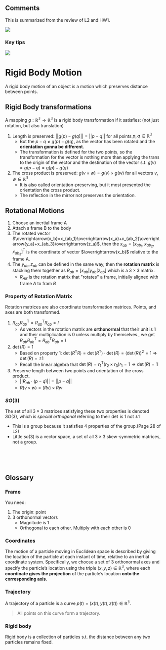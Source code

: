 ## Comments
This is summarized from the review of L2 and HW1.

![](./rot.jpg)

### Key tips
![](./Figures/tips.jpg)
   

# Rigid Body Motion
A rigid body motion of an object is a motion which preserves distance between points.

## Rigid Body transformations
A mapping $g:\mathbb{R^3} \rightarrow \mathbb{R^3}$ is a rigid body transformation if it satisfies: (not just rotation, but also translation)
1. Length is preserved: $\left |\left|  g(p)-g(q)  \right|\right| = \left |\left|  p-q  \right|\right|$ for all points $p, q \in \mathbb{R^3}$
    - But the $p-q\not= g(p)-g(q)$, as the vector has been rotated and the **orientation gonna be different**.
    - The transformation is defined for the two points, so the transformation for the vector is nothing more than applying the trans to the origin of the vector and the destination of the vector s.t. $g(v)=g(p-q)=g(p)-g(q)$
2. The cross product is preserved: $g(v\times{w})=g(v)\times{g(w)}$ for all vectors $v,w \in \mathbb{R^3}$
    - It is also called orientation-preserving, but it most presented the orientation the cross product.
    - The reflection in the mirror not preserves the orientation.

## Rotational Motions
1. Choose an inertial frame A
2. Attach a frame B to the body
3. The rotated vector $\overrightarrow{x_b}=x_{ab_1}\overrightarrow{x_a}+x_{ab_2}\overrightarrow{y_a}+x_{ab_3}\overrightarrow{z_a}$, then the $x_{ab}=[x_{ab_1}, x_{ab_2}, x_{ab_3}]^\mathsf{T}$ is the coordinate of vector $\overrightarrow{x_b}$ relative to the frame A.
4. The $y_{ab}, z_{ab}$ can be defined in the same way, then the **rotation matrix** is stacking them together as $R_{ab}=[x_{ab}|y_{ab}|z_{ab}]$ which is a $3\times{3}$ matrix.
    - $R_{AB}$ is the rotation matrix that "rotates" a frame, initially aligned with frame ${A}$ to fram ${B}$

### Property of Rotation Matrix
Rotation matrices are also coordinate transformation matrices. Points, and axes are both transformed.
1. $R_{ab}R^{\mathsf{T}}_{ab}=R^{\mathsf{T}}_{ab}R_{ab}=I$
      - As vectors in the rotation matrix are **orthonormal** that their unit is 1 and their multiplication is 0 unless multiply by themselves , we get $R_{ab}R^{\mathsf{T}}_{ab}=R^{\mathsf{T}}_{ab}R_{ab}=I$
2. $\det(R)=1$
    - Based on property 1:  $\det(R^{\mathsf{T}}R)=\det(R^{\mathsf{T}})\cdot \det(R)=(\det(R))^2=1 \Rightarrow \det(R)=\pm 1$
    - Recall the linear algebra that $\det(R)=r^{\mathsf{T}}_1(r_2\times r_3)r_1=1 \Rightarrow \det(R) = 1$
3. Preserve length between two points and orientation of the cross product.
    - $\left | \left |  R_{ab}\cdot (p-q) \right | \right | = \left | \left | p-q \right | \right |$
    - $R(v\times w)=(Rv)\times Rw$

### $SO(3)$
The set of all $3\times 3$ matrices satisfying these two properties is denoted $SO(3)$, which is *special orthogonal* referring to their $\det$ is 1 not $\pm 1$
- This is a group because it satisfies 4 properties of the group.(Page 28 of L2)
- Little $so(3)$ is a vector space, a set of all $3\times 3$ skew-symmetric matrices, not a group.

<br>
<br>
<br>

## Glossary
### Frame
You need:
1. The origin: point
2. 3 orthonormal vectors
    - Magnitude is 1
    - Orthogonal to each other. Multiply with each other is 0

### Coordinates
The motion of a particle moving in Euclidean space is described by giving the location of the particle at each instant of time, relative to an inertial coordinate system. Specifically, we choose a set of 3 orthonormal axes and specify the particle’s location using the triple $(x,y,z)\in \mathbb{R^3}$, where each **coordinate gives the projection** of the particle’s location **onto the corresponding axis**.

### Trajectory
A trajectory of a particle is a curve $p(t)=(x(t), y(t), z(t))\in{\mathbb{R^3}}$.
> All points on this curve form a trajectory.


### Rigid body
Rigid body is a collection of particles s.t. the distance between any two particles remains fixed. 
